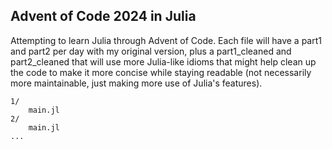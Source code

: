 Advent of Code 2024 in Julia
---

Attempting to learn Julia through Advent of Code. Each file will have a part1 and part2 per day with my original version, plus a part1_cleaned and part2_cleaned that will use more Julia-like idioms that might help clean up the code to make it more concise while staying readable (not necessarily more maintainable, just making more use of Julia's features).

```
1/
    main.jl
2/
    main.jl
...
```
